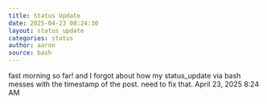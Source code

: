 ```yaml
---
title: Status Update
date: 2025-04-23 08:24:30 
layout: status_update
categories: status
author: aaron
source: bash
---
```

fast morning so far! and I forgot about how my status_update via bash messes with the timestamp of the post. need to fix that. April 23, 2025 8:24 AM
